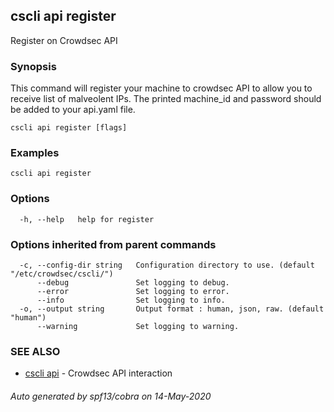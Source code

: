 ## cscli api register

Register on Crowdsec API

### Synopsis

This command will register your machine to crowdsec API to allow you to receive list of malveolent IPs. 
		The printed machine_id and password should be added to your api.yaml file.

```
cscli api register [flags]
```

### Examples

```
cscli api register
```

### Options

```
  -h, --help   help for register
```

### Options inherited from parent commands

```
  -c, --config-dir string   Configuration directory to use. (default "/etc/crowdsec/cscli/")
      --debug               Set logging to debug.
      --error               Set logging to error.
      --info                Set logging to info.
  -o, --output string       Output format : human, json, raw. (default "human")
      --warning             Set logging to warning.
```

### SEE ALSO

* [cscli api](cscli_api.md)	 - Crowdsec API interaction

###### Auto generated by spf13/cobra on 14-May-2020
